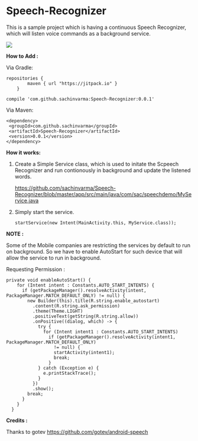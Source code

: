 # Speech-Recognizer

This is a sample project which is having a continuous Speech Recognizer, which will listen voice commands as a background service.

![](https://github.com/sachinvarma/Speech-Recognizer/blob/master/Art/demo.gif)

**How to Add :**

Via Gradle:

```
repositories {
        maven { url "https://jitpack.io" }
    }
```
```
compile 'com.github.sachinvarma:Speech-Recognizer:0.0.1'
```

Via Maven:

```
<dependency>
 <groupId>com.github.sachinvarma</groupId>
 <artifactId>Speech-Recognizer</artifactId>
 <version>0.0.1</version>
</dependency> 
```


**How it works:**

1) Create a Simple Service class, which is used to initate the Scpeech Recognizer and run contionously in background and update the listened words.

   https://github.com/sachinvarma/Speech-Recognizer/blob/master/app/src/main/java/com/sac/speechdemo/MyService.java

2) Simply start the service.

   ```startService(new Intent(MainActivity.this, MyService.class));```

**NOTE :**

Some of the Mobile companies are restricting the services by default to run on background. So we have to enable AutoStart for such device that
will allow the service to run in background.

Requesting Permission : 

```
private void enableAutoStart() {
    for (Intent intent : Constants.AUTO_START_INTENTS) {
      if (getPackageManager().resolveActivity(intent, PackageManager.MATCH_DEFAULT_ONLY) != null) {
        new Builder(this).title(R.string.enable_autostart)
          .content(R.string.ask_permission)
          .theme(Theme.LIGHT)
          .positiveText(getString(R.string.allow))
          .onPositive((dialog, which) -> {
            try {
              for (Intent intent1 : Constants.AUTO_START_INTENTS)
                if (getPackageManager().resolveActivity(intent1, PackageManager.MATCH_DEFAULT_ONLY)
                  != null) {
                  startActivity(intent1);
                  break;
                }
            } catch (Exception e) {
              e.printStackTrace();
            }
          })
          .show();
        break;
      }
    }
  }
```  
**Credits :**

Thanks to gotev https://github.com/gotev/android-speech







